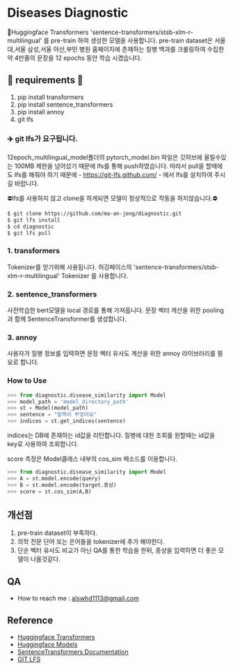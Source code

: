 # Diseases Diagnostic 

🤗Huggingface Transformers 'sentence-transformers/stsb-xlm-r-multilingual' 를 pre-train 하여 생성한 모델을 사용합니다.
pre-train dataset은 서울대,서울 삼성,서울 아산,부민 병원 홈페이지에 존재하는 질병 백과를 크롤링하여 수집한 약 4만줄의 문장을 12 epochs 동안 학습 시켰습니다.

## 🚨 requirements 🚨
1. pip install transformers
2. pip install sentence_transformers
3. pip install annoy
4. git lfs

### ✈️ git lfs가 요구됩니다.
 12epoch_multilingual_model폴더의 pytorch_model.bin 파일은 깃허브에 올릴수있는 100MB 제한을 넘어섰기 때문에 lfs를 통해 push하였습니다.
 따라서 pull을 할때에도 lfs를 해줘야 하기 때문에 - https://git-lfs.github.com/ - 에서 lfs를 설치하여 주시길 바랍니다.
 
 ⛔lfs를 사용하지 않고 clone을 하게되면 모델이 정상적으로 작동을 하지않습니다.⛔
 
 ```bash
$ git clone https://github.com/ma-an-jong/diagnostic.git
$ git lfs install
$ cd diagnostic
$ git lfs pull
```

### 1. transformers
 Tokenizer를 얻기위해 사용됩니다.  허깅페이스의 'sentence-transformers/stsb-xlm-r-multilingual' Tokenizer 를 사용합니다.

### 2. sentence_transformers
 사전학습한 bert모델을 local 경로를 통해 가져옵니다. 문장 벡터 계산을 위한 pooling과 함께 SentenceTransformer를 생성합니다.

### 3. annoy
 사용자가 질병 정보를 입력하면 문장 벡터 유사도 계산을 위한 annoy 라이브러리를 필요로 합니다.

### How to Use

```python
>>> from diagnostic.disease_similarity import Model
>>> model_path = 'model_directory_path'
>>> st = Model(model_path)
>>> sentence = "발목이 부었어요"
>>> indices = st.get_indices(sentence)
```
indices는 DB에 존재하는 id값을 리턴합니다. 질병에 대한 조회를 원할때는 id값을 key로 사용하여 조회합니다.

score 측정은 Model클래스 내부의 cos_sim 메소드를 이용합니다.

```python
>>> from diagnostic.disease_similarity import Model
>>> A = st.model.encode(query)
>>> B = st.model.encode(target.증상)
>>> score = st.cos_sim(A,B)
```

## 개선점
 1. pre-train dataset이 부족하다.
 2. 의학 전문 단어 또는 은어들을 tokenizer에 추가 해야한다.
 3. 단순 벡터 유사도 비교가 아닌 QA를 통한 학습을 한뒤, 증상을 입력하면 더 좋은 모델이 나올것같다.

## QA
 - How to reach me : alswhd1113@gmail.com

## Reference
- [Huggingface Transformers](https://github.com/huggingface/transformers)
- [Huggingface Models](https://huggingface.co/sentence-transformers/stsb-xlm-r-multilingual)
- [SentenceTransformers Documentation](https://www.sbert.net/)
- [GIT LFS](https://newsight.tistory.com/330)
